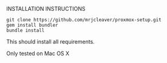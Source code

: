 INSTALLATION INSTRUCTIONS

````
git clone https://github.com/mrjcleaver/proxmox-setup.git
gem install bundler
bundle install
````

This should install all requirements.

Only tested on Mac OS X

